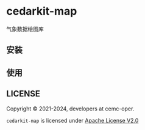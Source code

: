 # cedarkit-map

气象数据绘图库

## 安装

## 使用

## LICENSE

Copyright &copy; 2021-2024, developers at cemc-oper.

`cedarkit-map` is licensed under [Apache License V2.0](./LICENSE)